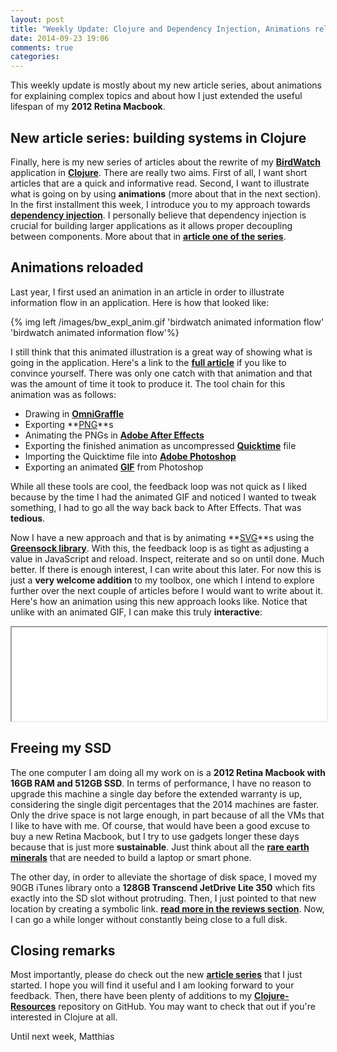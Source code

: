 ```yaml
---
layout: post
title: "Weekly Update: Clojure and Dependency Injection, Animations reloaded & freeing my SSD"
date: 2014-09-23 19:06
comments: true
categories: 
---
```

This weekly update is mostly about my new article series, about animations for explaining complex topics and about how I just extended the useful lifespan of my **2012 Retina Macbook**.

<!-- more -->

## New article series: building systems in Clojure
Finally, here is my new series of articles about the rewrite of my **[BirdWatch](https://github.com/matthiasn/BirdWatch)** application in **[Clojure](http://clojure.org)**. There are really two aims. First of all, I want short articles that are a quick and informative read. Second, I want to illustrate what is going on by using **animations** (more about that in the next section). In the first installment this week, I introduce you to my approach towards **[dependency injection](http://en.wikipedia.org/wiki/Dependency_injection)**. I personally believe that dependency injection is crucial for building larger applications as it allows proper decoupling between components. More about that in **[article one of the series](/blog/2014/09/24/Building-Systems-in-Clojure-1/)**.

## Animations reloaded
Last year, I first used an animation in an article in order to illustrate information flow in an application. Here is how that looked like:

{% img left /images/bw_expl_anim.gif 'birdwatch animated information flow' 'birdwatch animated information flow'%}

I still think that this animated illustration is a great way of showing what is going in the application. Here's a link to the **[full article](/blog/2013/09/10/birdwatch-explained/)** if you like to convince yourself. There was only one catch with that animation and that was the amount of time it took to produce it. The tool chain for this animation was as follows:

* Drawing in **[OmniGraffle](https://www.omnigroup.com/omnigraffle)**
* Exporting **[PNG](http://en.wikipedia.org/wiki/Portable_Network_Graphics)**s
* Animating the PNGs in **[Adobe After Effects](http://www.adobe.com/products/aftereffects.html)**
* Exporting the finished animation as uncompressed **[Quicktime](http://en.wikipedia.org/wiki/QuickTime)** file
* Importing the Quicktime file into **[Adobe Photoshop](http://www.adobe.com/products/photoshop.html)**
* Exporting an animated **[GIF](http://en.wikipedia.org/wiki/Graphics_Interchange_Format)** from Photoshop

While all these tools are cool, the feedback loop was not quick as I liked because by the time I had the animated GIF and noticed I wanted to tweak something, I had to go all the way back back to After Effects. That was **tedious**.

Now I have a new approach and that is by animating **[SVG](http://en.wikipedia.org/wiki/Scalable_Vector_Graphics)**s using the **[Greensock library](https://greensock.com/)**. With this, the feedback loop is as tight as adjusting a value in JavaScript and reload. Inspect, reiterate and so on until done. Much better. If there is enough interest, I can write about this later. For now this is just a **very welcome addition** to my toolbox, one which I intend to explore further over the next couple of articles before I would want to write about it. Here's how an animation using this new approach looks like. Notice that unlike with an animated GIF, I can make this truly **interactive**:

<script language="javascript" type="text/javascript">
  function resizeIframe(obj) {
    obj.style.height = obj.contentWindow.document.body.scrollHeight + 'px';
    obj.style.width = obj.contentWindow.document.body.scrollWidth + 'px';
  }
</script>

<iframe width="100%;" src="/iframes/bw-anim/index.html" scrolling="no" onload="javascript:resizeIframe(this);" ></iframe>

## Freeing my SSD
The one computer I am doing all my work on is a **2012 Retina Macbook with 16GB RAM and 512GB SSD**. In terms of performance, I have no reason to upgrade this machine a single day before the extended warranty is up, considering the single digit percentages that the 2014 machines are faster. Only the drive space is not large enough, in part because of all the VMs that I like to have with me. Of course, that would have been a good excuse to buy a new Retina Macbook, but I try to use gadgets longer these days because that is just more **sustainable**. Just think about all the **[rare earth minerals](http://en.wikipedia.org/wiki/Rare_earth_mineral)** that are needed to build a laptop or smart phone.

The other day, in order to alleviate the shortage of disk space, I moved my 90GB iTunes library onto a **128GB Transcend JetDrive Lite 350** which fits exactly into the SD slot without protruding. Then, I just pointed to that new location by creating a symbolic link. **[read more in the reviews section](/reviews/transcend-jetdrive-lite-350)**. Now, I can go a while longer without constantly being close to a full disk.

## Closing remarks
Most importantly, please do check out the new **[article series](/blog/2014/09/24/Building-Systems-in-Clojure-1/)** that I just started. I hope you will find it useful and I am looking forward to your feedback. Then, there have been plenty of additions to my **[Clojure-Resources](https://github.com/matthiasn/Clojure-Resources)** repository on GitHub. You may want to check that out if you're interested in Clojure at all.

Until next week,
Matthias